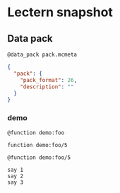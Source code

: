 # Lectern snapshot

## Data pack

`@data_pack pack.mcmeta`

```json
{
  "pack": {
    "pack_format": 26,
    "description": ""
  }
}
```

### demo

`@function demo:foo`

```mcfunction
function demo:foo/5
```

`@function demo:foo/5`

```mcfunction
say 1
say 2
say 3
```
